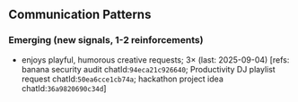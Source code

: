 ## Communication Patterns
### Emerging (new signals, 1-2 reinforcements)
- enjoys playful, humorous creative requests; 3× (last: 2025-09-04) [refs: banana security audit chatId:`94eca21c926640`; Productivity DJ playlist request chatId:`50ea6cce1cb74a`; hackathon project idea chatId:`36a9820690c34d`]